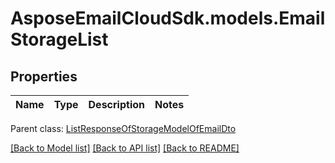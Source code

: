 # AsposeEmailCloudSdk.models.EmailStorageList
## Properties
Name | Type | Description | Notes
------------ | ------------- | ------------- | -------------

 Parent class: [ListResponseOfStorageModelOfEmailDto](ListResponseOfStorageModelOfEmailDto.md)

[[Back to Model list]](README.md#documentation-for-models) [[Back to API list]](README.md#documentation-for-api-endpoints) [[Back to README]](README.md)


